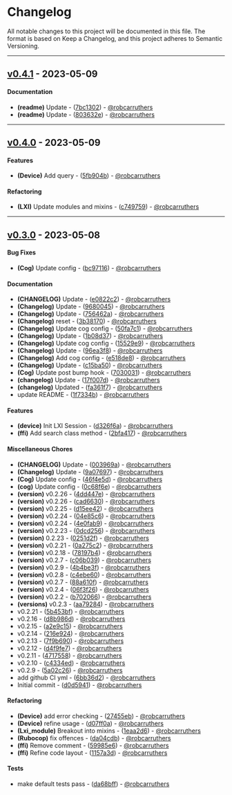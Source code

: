 # Changelog

All notable changes to this project will be documented in this file.
The format is based on Keep a Changelog, and this project adheres to Semantic Versioning.

- - -
## [v0.4.1](https://github.com/robcarruthers/lxi_rb/compare/v0.4.0..v0.4.1) - 2023-05-09
#### Documentation
- **(readme)** Update - ([7bc1302](https://github.com/robcarruthers/lxi_rb/commit/7bc130206ade43df0e679208118c6b6f595a6760)) - [@robcarruthers](https://github.com/robcarruthers)
- **(readme)** Update - ([803632e](https://github.com/robcarruthers/lxi_rb/commit/803632e91a3c0e27478132a22135bb46b0edb58e)) - [@robcarruthers](https://github.com/robcarruthers)

- - -

## [v0.4.0](https://github.com/robcarruthers/lxi_rb/compare/v0.3.0..v0.4.0) - 2023-05-09
#### Features
- **(Device)** Add query - ([5fb904b](https://github.com/robcarruthers/lxi_rb/commit/5fb904b469eb92bd7df1bd18874b2743f51cae4e)) - [@robcarruthers](https://github.com/robcarruthers)
#### Refactoring
- **(LXI)** Update modules and mixins - ([c749759](https://github.com/robcarruthers/lxi_rb/commit/c7497595df2d08f1d9f4875b5c5a60f0dfe71ebd)) - [@robcarruthers](https://github.com/robcarruthers)

- - -

## [v0.3.0](https://github.com/robcarruthers/lxi_rb/compare/v0.2.26..v0.3.0) - 2023-05-08
#### Bug Fixes
- **(Cog)** Update config - ([bc97116](https://github.com/robcarruthers/lxi_rb/commit/bc97116f3c152a37b398ded210dc9dfcb9d48238)) - [@robcarruthers](https://github.com/robcarruthers)
#### Documentation
- **(CHANGELOG)** Update - ([e0822c2](https://github.com/robcarruthers/lxi_rb/commit/e0822c2226cf975db88682598aa220ec2285bd2e)) - [@robcarruthers](https://github.com/robcarruthers)
- **(Changelog)** Update - ([9680045](https://github.com/robcarruthers/lxi_rb/commit/9680045f8382780a5bcfcbc682cb790aa9892347)) - [@robcarruthers](https://github.com/robcarruthers)
- **(Changelog)** Update - ([756462a](https://github.com/robcarruthers/lxi_rb/commit/756462ac4b65ef1f55d605b01d27d74c65e3981d)) - [@robcarruthers](https://github.com/robcarruthers)
- **(Changelog)** reset - ([3b38170](https://github.com/robcarruthers/lxi_rb/commit/3b38170a9bd415136f7118d401a0d93540c91f8a)) - [@robcarruthers](https://github.com/robcarruthers)
- **(Changelog)** Update cog config - ([50fa7c1](https://github.com/robcarruthers/lxi_rb/commit/50fa7c14c74c19c26aa7bd2b5466dae658d6ca8d)) - [@robcarruthers](https://github.com/robcarruthers)
- **(Changelog)** Update - ([1b08d37](https://github.com/robcarruthers/lxi_rb/commit/1b08d37713e2e3fca97c8781f868c37cd25e8952)) - [@robcarruthers](https://github.com/robcarruthers)
- **(Changelog)** Update cog config - ([15529e9](https://github.com/robcarruthers/lxi_rb/commit/15529e977df1d6c0edb838940880d7aa4b482a0d)) - [@robcarruthers](https://github.com/robcarruthers)
- **(Changelog)** Update - ([96ea3f8](https://github.com/robcarruthers/lxi_rb/commit/96ea3f83ca3b54a7213dd38d6ebea6d453b2c5c6)) - [@robcarruthers](https://github.com/robcarruthers)
- **(Changelog)** Add cog config - ([e518de8](https://github.com/robcarruthers/lxi_rb/commit/e518de82361494c4aeb3bffbadc33ef682808490)) - [@robcarruthers](https://github.com/robcarruthers)
- **(Changelog)** Update - ([c15ba50](https://github.com/robcarruthers/lxi_rb/commit/c15ba50f382fff01e6cd70ce6c43a923531b214b)) - [@robcarruthers](https://github.com/robcarruthers)
- **(Cog)** Update post bump hook - ([7030031](https://github.com/robcarruthers/lxi_rb/commit/703003167efbc201319208ea7d9ba26daa196871)) - [@robcarruthers](https://github.com/robcarruthers)
- **(changelog)** Update - ([17f007d](https://github.com/robcarruthers/lxi_rb/commit/17f007d72dd1ec2f6ecc1e9ce3d1443981d63599)) - [@robcarruthers](https://github.com/robcarruthers)
- **(changelog)** Updated - ([fa361f7](https://github.com/robcarruthers/lxi_rb/commit/fa361f7e8d2f1cdc5b80f6860d1bccd3c07e06af)) - [@robcarruthers](https://github.com/robcarruthers)
- update README - ([1f7334b](https://github.com/robcarruthers/lxi_rb/commit/1f7334bc73b4289464ac73f6010e97a979d9c5e5)) - [@robcarruthers](https://github.com/robcarruthers)
#### Features
- **(device)** Init LXI Session - ([d326f6a](https://github.com/robcarruthers/lxi_rb/commit/d326f6a4c37f15a6b20ca3681fafa5e40588f81e)) - [@robcarruthers](https://github.com/robcarruthers)
- **(ffi)** Add search class method - ([2bfa417](https://github.com/robcarruthers/lxi_rb/commit/2bfa41703f810145a6d6dffb9dd18220577a43a0)) - [@robcarruthers](https://github.com/robcarruthers)
#### Miscellaneous Chores
- **(CHANGELOG)** Update - ([003969a](https://github.com/robcarruthers/lxi_rb/commit/003969a1588609e528e5e91405a02871c7a31eaa)) - [@robcarruthers](https://github.com/robcarruthers)
- **(Changelog)** Update - ([9a07697](https://github.com/robcarruthers/lxi_rb/commit/9a076972668e06728171eb68b92c37cd9364e85d)) - [@robcarruthers](https://github.com/robcarruthers)
- **(Cog)** Update config - ([46f4e5d](https://github.com/robcarruthers/lxi_rb/commit/46f4e5d0c177849b14a7068761bb5068895b5027)) - [@robcarruthers](https://github.com/robcarruthers)
- **(cog)** Update config - ([0c68f6e](https://github.com/robcarruthers/lxi_rb/commit/0c68f6e9c6928a9bf3e102314cb1adff5f7a8c14)) - [@robcarruthers](https://github.com/robcarruthers)
- **(version)** v0.2.26 - ([4dd447e](https://github.com/robcarruthers/lxi_rb/commit/4dd447e7d35a01345702885bdf005e71bfbf3397)) - [@robcarruthers](https://github.com/robcarruthers)
- **(version)** v0.2.26 - ([cad6630](https://github.com/robcarruthers/lxi_rb/commit/cad6630f80628ae312a0d8e902d044c38b8eede4)) - [@robcarruthers](https://github.com/robcarruthers)
- **(version)** v0.2.25 - ([d15ee42](https://github.com/robcarruthers/lxi_rb/commit/d15ee42773ed09712accdf3681619424b9b00d9e)) - [@robcarruthers](https://github.com/robcarruthers)
- **(version)** v0.2.24 - ([04e85c6](https://github.com/robcarruthers/lxi_rb/commit/04e85c60a14b211312524fae6a41d5242554df40)) - [@robcarruthers](https://github.com/robcarruthers)
- **(version)** v0.2.24 - ([4e0fab9](https://github.com/robcarruthers/lxi_rb/commit/4e0fab9c187f24017a34ae14197e2abe56d241ae)) - [@robcarruthers](https://github.com/robcarruthers)
- **(version)** v0.2.23 - ([0dcd256](https://github.com/robcarruthers/lxi_rb/commit/0dcd256aba7b7b58fd2ac7670aa17a22fc7716e5)) - [@robcarruthers](https://github.com/robcarruthers)
- **(version)** 0.2.23 - ([0251d2f](https://github.com/robcarruthers/lxi_rb/commit/0251d2ffa1e17bd4e1080d223a8cc63c0ff46294)) - [@robcarruthers](https://github.com/robcarruthers)
- **(version)** v0.2.21 - ([0a275c2](https://github.com/robcarruthers/lxi_rb/commit/0a275c2150b57009a18ec29e99c43bc83c103896)) - [@robcarruthers](https://github.com/robcarruthers)
- **(version)** v0.2.18 - ([78197b4](https://github.com/robcarruthers/lxi_rb/commit/78197b469e0bf83638d051db047b73352f036657)) - [@robcarruthers](https://github.com/robcarruthers)
- **(version)** v0.2.7 - ([c06b039](https://github.com/robcarruthers/lxi_rb/commit/c06b039f950e346c9231b51fa6e6c571013f957e)) - [@robcarruthers](https://github.com/robcarruthers)
- **(version)** v0.2.9 - ([4b4be3f](https://github.com/robcarruthers/lxi_rb/commit/4b4be3f40661a53e941028a870e0663e71c906bd)) - [@robcarruthers](https://github.com/robcarruthers)
- **(version)** v0.2.8 - ([c4ebe60](https://github.com/robcarruthers/lxi_rb/commit/c4ebe60da801e41a232498e4a72e6a0578bbefa7)) - [@robcarruthers](https://github.com/robcarruthers)
- **(version)** v0.2.7 - ([88a610f](https://github.com/robcarruthers/lxi_rb/commit/88a610ffe4e42b9d57527412355f235ee68702d5)) - [@robcarruthers](https://github.com/robcarruthers)
- **(version)** v0.2.4 - ([06f3f26](https://github.com/robcarruthers/lxi_rb/commit/06f3f267b7810388a32095c716c5d5a2e5ed8b40)) - [@robcarruthers](https://github.com/robcarruthers)
- **(version)** v0.2.2 - ([b702066](https://github.com/robcarruthers/lxi_rb/commit/b702066ffc2525228ec82c4d3adfc03a4f69a923)) - [@robcarruthers](https://github.com/robcarruthers)
- **(versions)** v0.2.3 - ([aa79284](https://github.com/robcarruthers/lxi_rb/commit/aa79284160fb8b4f2c1af27326d7a3b1836d82d2)) - [@robcarruthers](https://github.com/robcarruthers)
- v0.2.21 - ([5b453bf](https://github.com/robcarruthers/lxi_rb/commit/5b453bf91f65e3d8840afe6270edd37228e8325e)) - [@robcarruthers](https://github.com/robcarruthers)
- v0.2.16 - ([d8b986d](https://github.com/robcarruthers/lxi_rb/commit/d8b986d3817150abbfc4b3acea9c40ec2a70e08c)) - [@robcarruthers](https://github.com/robcarruthers)
- v0.2.15 - ([a2e9c15](https://github.com/robcarruthers/lxi_rb/commit/a2e9c15dc51f654ff6396cbbdebc4480828edc11)) - [@robcarruthers](https://github.com/robcarruthers)
- v0.2.14 - ([216e924](https://github.com/robcarruthers/lxi_rb/commit/216e924e0af400d636bd305022131f82a2b97618)) - [@robcarruthers](https://github.com/robcarruthers)
- v0.2.13 - ([7f9b690](https://github.com/robcarruthers/lxi_rb/commit/7f9b69023b091db2a2e8294c21715bd1bffea489)) - [@robcarruthers](https://github.com/robcarruthers)
- v0.2.12 - ([d4f9fe7](https://github.com/robcarruthers/lxi_rb/commit/d4f9fe7cfdb056ba695af59527fbbd221d9a8c61)) - [@robcarruthers](https://github.com/robcarruthers)
- v0.2.11 - ([4717558](https://github.com/robcarruthers/lxi_rb/commit/47175582f5b81ce09c36c64cd0c1e671f090d42d)) - [@robcarruthers](https://github.com/robcarruthers)
- v0.2.10 - ([c4334ed](https://github.com/robcarruthers/lxi_rb/commit/c4334edd1cb97b99be2b77e276a27d49fd390fa9)) - [@robcarruthers](https://github.com/robcarruthers)
- v0.2.9 - ([5a02c26](https://github.com/robcarruthers/lxi_rb/commit/5a02c26264ef7a9ec77580c0b0639e952a8a67e4)) - [@robcarruthers](https://github.com/robcarruthers)
- add github CI yml - ([6bb36d2](https://github.com/robcarruthers/lxi_rb/commit/6bb36d2aae7788866f2f247502b292340b57ac1b)) - [@robcarruthers](https://github.com/robcarruthers)
- Initial commit - ([d0d5941](https://github.com/robcarruthers/lxi_rb/commit/d0d594119d79afe36f62a44688c216bbc2510f79)) - [@robcarruthers](https://github.com/robcarruthers)
#### Refactoring
- **(Device)** add error checking - ([27455eb](https://github.com/robcarruthers/lxi_rb/commit/27455eb78b8782cc367b94fb385720817ee11985)) - [@robcarruthers](https://github.com/robcarruthers)
- **(Device)** refine usage - ([d07ff0a](https://github.com/robcarruthers/lxi_rb/commit/d07ff0a30a834342cc40ed98a45a0033b87e0488)) - [@robcarruthers](https://github.com/robcarruthers)
- **(Lxi_module)** Breakout into mixins - ([1eaa2d6](https://github.com/robcarruthers/lxi_rb/commit/1eaa2d6a7d364413dc57d6579bb08fdbc2d8554f)) - [@robcarruthers](https://github.com/robcarruthers)
- **(Rubocop)** fix offences - ([da04cdb](https://github.com/robcarruthers/lxi_rb/commit/da04cdb3e284afad7c3b4828369a9ff89f526589)) - [@robcarruthers](https://github.com/robcarruthers)
- **(ffi)** Remove comment - ([59985e6](https://github.com/robcarruthers/lxi_rb/commit/59985e61d5c8ba44c24338f793113987588677d9)) - [@robcarruthers](https://github.com/robcarruthers)
- **(ffi)** Refine code layout - ([1157a3d](https://github.com/robcarruthers/lxi_rb/commit/1157a3df2704f15f367985d1a2de602bc3f7e8d4)) - [@robcarruthers](https://github.com/robcarruthers)
#### Tests
- make default tests pass - ([da68bff](https://github.com/robcarruthers/lxi_rb/commit/da68bff976bea886a99a0d31c35fd17df7b780f5)) - [@robcarruthers](https://github.com/robcarruthers)
